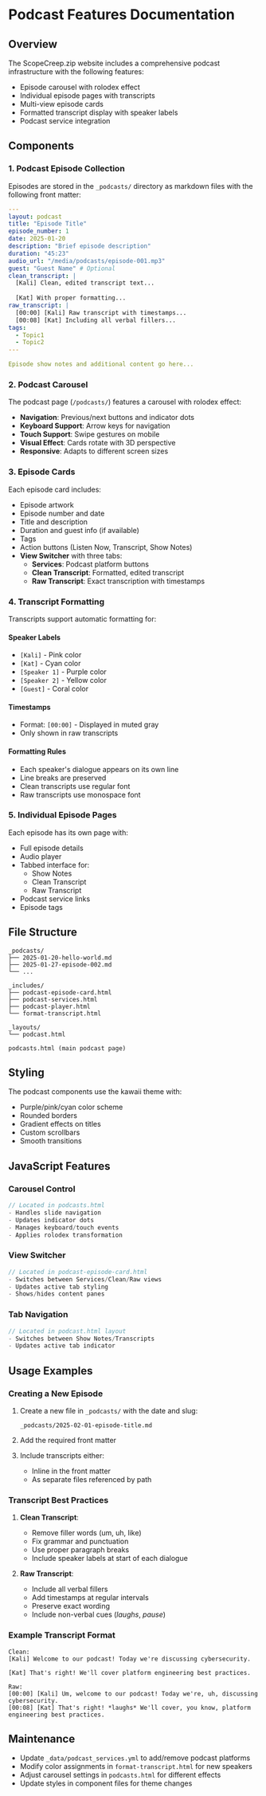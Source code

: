 # Podcast Features Documentation

## Overview

The ScopeCreep.zip website includes a comprehensive podcast infrastructure with the following features:

- Episode carousel with rolodex effect
- Individual episode pages with transcripts
- Multi-view episode cards
- Formatted transcript display with speaker labels
- Podcast service integration

## Components

### 1. Podcast Episode Collection

Episodes are stored in the `_podcasts/` directory as markdown files with the following front matter:

```yaml
---
layout: podcast
title: "Episode Title"
episode_number: 1
date: 2025-01-20
description: "Brief episode description"
duration: "45:23"
audio_url: "/media/podcasts/episode-001.mp3"
guest: "Guest Name" # Optional
clean_transcript: |
  [Kali] Clean, edited transcript text...
  
  [Kat] With proper formatting...
raw_transcript: |
  [00:00] [Kali] Raw transcript with timestamps...
  [00:08] [Kat] Including all verbal fillers...
tags:
  - Topic1
  - Topic2
---

Episode show notes and additional content go here...
```

### 2. Podcast Carousel

The podcast page (`/podcasts/`) features a carousel with rolodex effect:

- **Navigation**: Previous/next buttons and indicator dots
- **Keyboard Support**: Arrow keys for navigation
- **Touch Support**: Swipe gestures on mobile
- **Visual Effect**: Cards rotate with 3D perspective
- **Responsive**: Adapts to different screen sizes

### 3. Episode Cards

Each episode card includes:

- Episode artwork
- Episode number and date
- Title and description
- Duration and guest info (if available)
- Tags
- Action buttons (Listen Now, Transcript, Show Notes)
- **View Switcher** with three tabs:
  - **Services**: Podcast platform buttons
  - **Clean Transcript**: Formatted, edited transcript
  - **Raw Transcript**: Exact transcription with timestamps

### 4. Transcript Formatting

Transcripts support automatic formatting for:

#### Speaker Labels
- `[Kali]` - Pink color
- `[Kat]` - Cyan color
- `[Speaker 1]` - Purple color
- `[Speaker 2]` - Yellow color
- `[Guest]` - Coral color

#### Timestamps
- Format: `[00:00]` - Displayed in muted gray
- Only shown in raw transcripts

#### Formatting Rules
- Each speaker's dialogue appears on its own line
- Line breaks are preserved
- Clean transcripts use regular font
- Raw transcripts use monospace font

### 5. Individual Episode Pages

Each episode has its own page with:

- Full episode details
- Audio player
- Tabbed interface for:
  - Show Notes
  - Clean Transcript
  - Raw Transcript
- Podcast service links
- Episode tags

## File Structure

```
_podcasts/
├── 2025-01-20-hello-world.md
├── 2025-01-27-episode-002.md
└── ...

_includes/
├── podcast-episode-card.html
├── podcast-services.html
├── podcast-player.html
└── format-transcript.html

_layouts/
└── podcast.html

podcasts.html (main podcast page)
```

## Styling

The podcast components use the kawaii theme with:

- Purple/pink/cyan color scheme
- Rounded borders
- Gradient effects on titles
- Custom scrollbars
- Smooth transitions

## JavaScript Features

### Carousel Control
```javascript
// Located in podcasts.html
- Handles slide navigation
- Updates indicator dots
- Manages keyboard/touch events
- Applies rolodex transformation
```

### View Switcher
```javascript
// Located in podcast-episode-card.html
- Switches between Services/Clean/Raw views
- Updates active tab styling
- Shows/hides content panes
```

### Tab Navigation
```javascript
// Located in podcast.html layout
- Switches between Show Notes/Transcripts
- Updates active tab indicator
```

## Usage Examples

### Creating a New Episode

1. Create a new file in `_podcasts/` with the date and slug:
   ```
   _podcasts/2025-02-01-episode-title.md
   ```

2. Add the required front matter
3. Include transcripts either:
   - Inline in the front matter
   - As separate files referenced by path

### Transcript Best Practices

1. **Clean Transcript**:
   - Remove filler words (um, uh, like)
   - Fix grammar and punctuation
   - Use proper paragraph breaks
   - Include speaker labels at start of each dialogue

2. **Raw Transcript**:
   - Include all verbal fillers
   - Add timestamps at regular intervals
   - Preserve exact wording
   - Include non-verbal cues (*laughs*, *pause*)

### Example Transcript Format

```
Clean:
[Kali] Welcome to our podcast! Today we're discussing cybersecurity.

[Kat] That's right! We'll cover platform engineering best practices.

Raw:
[00:00] [Kali] Um, welcome to our podcast! Today we're, uh, discussing cybersecurity.
[00:08] [Kat] That's right! *laughs* We'll cover, you know, platform engineering best practices.
```

## Maintenance

- Update `_data/podcast_services.yml` to add/remove podcast platforms
- Modify color assignments in `format-transcript.html` for new speakers
- Adjust carousel settings in `podcasts.html` for different effects
- Update styles in component files for theme changes